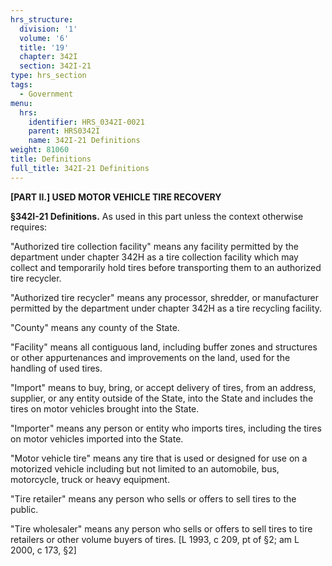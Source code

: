 ```yaml
---
hrs_structure:
  division: '1'
  volume: '6'
  title: '19'
  chapter: 342I
  section: 342I-21
type: hrs_section
tags:
  - Government
menu:
  hrs:
    identifier: HRS_0342I-0021
    parent: HRS0342I
    name: 342I-21 Definitions
weight: 81060
title: Definitions
full_title: 342I-21 Definitions
---
```

**[PART II.] USED MOTOR VEHICLE TIRE RECOVERY**

**§342I-21 Definitions.** As used in this part unless the context otherwise requires:

"Authorized tire collection facility" means any facility permitted by the department under chapter 342H as a tire collection facility which may collect and temporarily hold tires before transporting them to an authorized tire recycler.

"Authorized tire recycler" means any processor, shredder, or manufacturer permitted by the department under chapter 342H as a tire recycling facility.

"County" means any county of the State.

"Facility" means all contiguous land, including buffer zones and structures or other appurtenances and improvements on the land, used for the handling of used tires.

"Import" means to buy, bring, or accept delivery of tires, from an address, supplier, or any entity outside of the State, into the State and includes the tires on motor vehicles brought into the State.

"Importer" means any person or entity who imports tires, including the tires on motor vehicles imported into the State.

"Motor vehicle tire" means any tire that is used or designed for use on a motorized vehicle including but not limited to an automobile, bus, motorcycle, truck or heavy equipment.

"Tire retailer" means any person who sells or offers to sell tires to the public.

"Tire wholesaler" means any person who sells or offers to sell tires to tire retailers or other volume buyers of tires. [L 1993, c 209, pt of §2; am L 2000, c 173, §2]